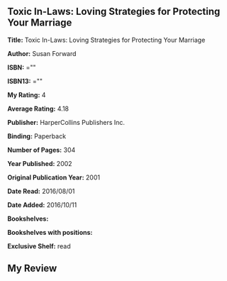 ## Toxic In-Laws: Loving Strategies for Protecting Your Marriage

**Title:** Toxic In-Laws: Loving Strategies for Protecting Your Marriage

**Author:** Susan Forward

**ISBN:** =""

**ISBN13:** =""

**My Rating:** 4

**Average Rating:** 4.18

**Publisher:** HarperCollins Publishers Inc.

**Binding:** Paperback

**Number of Pages:** 304

**Year Published:** 2002

**Original Publication Year:** 2001

**Date Read:** 2016/08/01

**Date Added:** 2016/10/11

**Bookshelves:** 

**Bookshelves with positions:** 

**Exclusive Shelf:** read


## My Review



